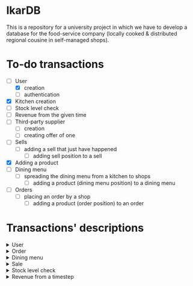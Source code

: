 # IkarDB
This is a repository for a university project in which we have to develop a database
for the food-service company (locally cooked & distributed regional cousine in self-managed shops).

# To-do transactions

- [ ] User
	- [x] creation
	- [ ] authentication
- [x] Kitchen creation
- [ ] Stock level check 
- [ ] Revenue from the given time
- [ ] Third-party supplier
	- [ ] creation
	- [ ] creating offer of one

- [ ] Sells
	- [ ] adding a sell that just have happened
		- [ ] adding sell position to a sell
- [x] Adding a product
- [ ] Dining menu
	- [ ] spreading the dining menu from a kitchen to shops
		- [ ] adding a product (dining menu position) to a dining menu
- [ ] Orders
	- [ ] placing an order by a shop
		- [ ] adding a product (order position) to an order

# Transactions' descriptions
<details>
	<summary>User</summary>

Args:	imie,
		nazwisko,
		admin,
		login,
		haslo,
		id_sklepu

# Transaction process

	## Creation
		1. Creates a user with given args	
	
	## Authentication
		1. Checks if there is a user in the database with given credentials
		2. If yes: go ahead. If not: ask again (stop for 5 mins after 5 attempts - imo ok)

</details>

<details>
	<summary>Order</summary>


# Transaction process


1. Order creation
2. Create and add *order positions* (from the dining menu position table)
3. Calculate worth of *order positions* and write it to the order


LATER irl:
	__CONFIRMATION THE ORDER AT ARRIVAL__


</details>

<details>
	<summary>Dining menu</summary>

# Transaction process

1. Dining menu creation
2. Create and add *dining menu* positions (from the products table)

</details>

<details>
	<summary>Sale</summary>

# Transaction process

1. Sale creation
2. Create and add *sale positions* (from the products table)
3. Calculate worth of a sale and write it accordingly

</details>

<details>
	<summary>Stock level check</summary>
	
Args:	id_sklepu
		id_produktu
		ilosc

# Transaction process

1. Stock level check creation

Desc.:	must happen __every time__ at __sale creation__ and __order confirmation__ with current implementation 

Possible improvements: adding a date field to a table as a primary key

</details>


<details>
	<summary>Revenue from a timestep</summary>

# Transaction process

1. Track every sale within the given timestep (default can be month idk)
2. If not asked for a specific store, sum up the sale worth
3. Else from previously tracked sales track those that happened in the desired store
4. Sum them up

</details>
